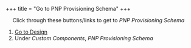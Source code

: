 +++
title = "Go to PNP Provisioning Schema"
+++

&emsp; Click through these buttons/links to get to *PNP Provisioning Schema*

1. [Go to Design](./to_design.md)
2. Under *Custom Components*, *PNP Provisioning Schema*
